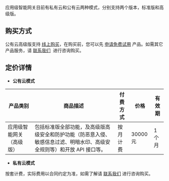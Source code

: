 应用级智能网关目前有私有云和公有云两种模式，分别支持两个版本，标准版和高级版。

## 购买方式
公有云高级版支持 [线上购买](https://buy.cloud.tencent.com/buy/tys)，在购买前，您可以先 [申请免费试用](https://cloud.tencent.com/apply/p/y6mbnd4wmwb) 产品。如需其它产品服务，请 [联系我们](https://cloud.tencent.com/apply/p/y6mbnd4wmwb)  进行咨询购买。
## 定价详情

- **公有云模式**

| 产品类别   | 商品描述                     | 付费方式                                                     | 价格 | 有效期 |
| --------------| ---------------------------- | ------------------------------------------------------------ | -------- | -------- |
|应用级智能网关（高级版）|包括标准版全部功能，及高级版高级安全和防护功能（防恶意入侵、敏感信息过滤、明暗水印、高级安全规则等）和开放 API 接口等。|按月计费|30000元|1个月|

- **私有云模式**

按套计费，实际费用以合同约定为准，如需了解请 [联系我们](https://cloud.tencent.com/apply/p/y6mbnd4wmwb) 进行咨询购买。
